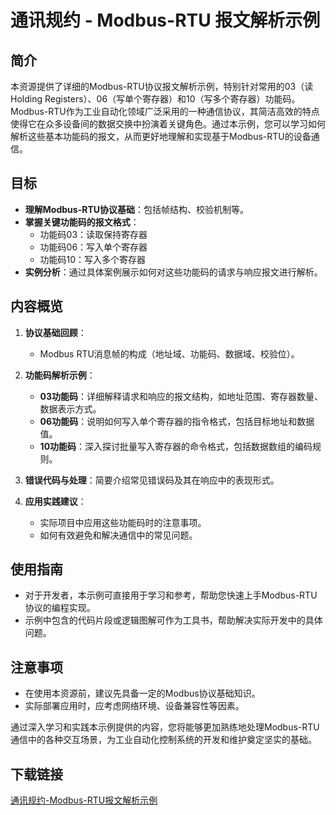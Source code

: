 # 通讯规约 - Modbus-RTU 报文解析示例

## 简介

本资源提供了详细的Modbus-RTU协议报文解析示例，特别针对常用的03（读 Holding Registers）、06（写单个寄存器）和10（写多个寄存器）功能码。Modbus-RTU作为工业自动化领域广泛采用的一种通信协议，其简洁高效的特点使得它在众多设备间的数据交换中扮演着关键角色。通过本示例，您可以学习如何解析这些基本功能码的报文，从而更好地理解和实现基于Modbus-RTU的设备通信。

## 目标

- **理解Modbus-RTU协议基础**：包括帧结构、校验机制等。
- **掌握关键功能码的报文格式**：
  - 功能码03：读取保持寄存器
  - 功能码06：写入单个寄存器
  - 功能码10：写入多个寄存器
- **实例分析**：通过具体案例展示如何对这些功能码的请求与响应报文进行解析。

## 内容概览

1. **协议基础回顾**：
   - Modbus RTU消息帧的构成（地址域、功能码、数据域、校验位）。
   
2. **功能码解析示例**：
   - **03功能码**：详细解释请求和响应的报文结构，如地址范围、寄存器数量、数据表示方式。
   - **06功能码**：说明如何写入单个寄存器的指令格式，包括目标地址和数据值。
   - **10功能码**：深入探讨批量写入寄存器的命令格式，包括数据数组的编码规则。
   
3. **错误代码与处理**：简要介绍常见错误码及其在响应中的表现形式。
   
4. **应用实践建议**：
   - 实际项目中应用这些功能码时的注意事项。
   - 如何有效避免和解决通信中的常见问题。

## 使用指南

- 对于开发者，本示例可直接用于学习和参考，帮助您快速上手Modbus-RTU协议的编程实现。
- 示例中包含的代码片段或逻辑图解可作为工具书，帮助解决实际开发中的具体问题。
  
## 注意事项

- 在使用本资源前，建议先具备一定的Modbus协议基础知识。
- 实际部署应用时，应考虑网络环境、设备兼容性等因素。

通过深入学习和实践本示例提供的内容，您将能够更加熟练地处理Modbus-RTU通信中的各种交互场景，为工业自动化控制系统的开发和维护奠定坚实的基础。

## 下载链接

[通讯规约-Modbus-RTU报文解析示例](https://pan.quark.cn/s/5c95ff462a8a)
